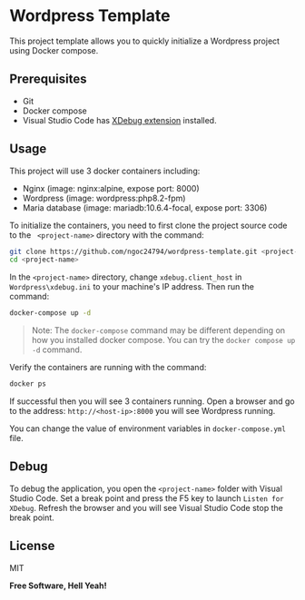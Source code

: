 # Wordpress Template

This project template allows you to quickly initialize a Wordpress project using Docker compose.

## Prerequisites

- Git
- Docker compose
- Visual Studio Code has [XDebug extension](https://marketplace.visualstudio.com/items?itemName=xdebug.php-debug) installed.

## Usage

This project will use 3 docker containers including:

- Nginx (image: nginx:alpine, expose port: 8000)
- Wordpress (image: wordpress:php8.2-fpm)
- Maria database (image: mariadb:10.6.4-focal, expose port: 3306)


To initialize the containers, you need to first clone the project source code to the ` <project-name>` directory with the command:

```sh
git clone https://github.com/ngoc24794/wordpress-template.git <project-name>
cd <project-name>
```


In the `<project-name>` directory, change `xdebug.client_host` in `Wordpress\xdebug.ini` to your machine's IP address. Then run the command:

```sh
docker-compose up -d
```

> Note: The `docker-compose` command may be different depending on how you installed docker compose. You can try the `docker compose up -d` command. 

Verify the containers are running with the command:

```sh
docker ps
```

If successful then you will see 3 containers running. Open a browser and go to the address: `http://<host-ip>:8000` you will see Wordpress running.

You can change the value of environment variables in `docker-compose.yml` file.

## Debug

To debug the application, you open the `<project-name>` folder with Visual Studio Code. Set a break point and press the F5 key to launch `Listen for XDebug`. Refresh the browser and you will see Visual Studio Code stop the break point.

## License

MIT

**Free Software, Hell Yeah!**

